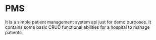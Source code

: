 # PMS
It is a simple patient management system api just for demo purposes. It contains some basic CRUD functional abilities for a hospital to manage patients.
